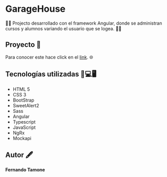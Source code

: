 # **GarageHouse** 

:man_office_worker: Projecto desarrollado con el framework Angular, donde se administran cursos y alumnos variando el usuario que se logea. :man_technologist:



## **Proyecto** 📁

Para conocer este hace click en el  [link](https://project-angular-ccfb8.web.app/autenticacion/login). :globe_with_meridians:


## Tecnologías utilizadas 🧰💻🖥️

* HTML 5
* CSS 3
* BootStrap
* SweetAlert2
* Sass
* Angular
* Typescript
* JavaScript
* NgRx
* Mockapi





## Autor 🖋️
**Fernando Tamone**


